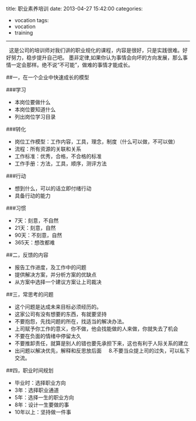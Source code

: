 title: 职业素养培训
date: 2013-04-27 15:42:00
categories:
- vocation
tags:
- vocation
- training
---
 
这是公司的培训师对我们讲的职业规化的课程，内容是很好，只是实践很难。好好努力，稳步提升自己吧。
墨非定律,如果你认为事情会向坏的方向发展，那么事情一定会那样。绝不说“不可能”，做难的事情才能成长。
 
<!--more-->

##一，在一个企业中快速成长的模型

###学习
* 本岗位要做什么
* 本岗位要知道什么
* 列出岗位学习目录

###转化
* 岗位工作模型：工作内容，工具，理念，制度（什么可以做，不可以做）
* 流程：所有资源的关联和关系
* 工作标准：优秀，合格，不合格的标准
* 工作手册：方法，工具，顺序，测评方法

###行动
* 想到什么，可以的话立即付绪行动
* 具备行动的能力

###习惯
* 7天：刻意，不自然
* 21天：刻意，自然
* 90天：不刻意，自然
* 365天：想改都难

##二，反馈的内容
* 报告工作进度，及工作中的问题
* 提供解决方案，并分析方案的优缺点
* 从方案中选择一个建议方案让上司裁决

##三，常思考的问题
* 这个问题是达成未来目标必须经历的。
* 这家公司有没有想要的东西，有就要坚持
* 不要抱怨，先找问题的所在，找适当的解决办法。
* 上司赋予你工作的意义，你不做，他会找能做的人来做，你就失去了机会
* 不要在负面的情绪中停留太久
* 不要推卸责任，就算是别人的错也要先承担下来，这也有利于人际关系的建立
* 出问题以解决优先，解释和反思放后面     8.不要当众提上司的过失，可以私下交流。

##四，职业时间规划
* 毕业时：选择职业方向
* 3年：选择职业通道
* 5年：选择一生的职业方向
* 8年：设计一生要做的事
* 10年以上：坚持做一件事

